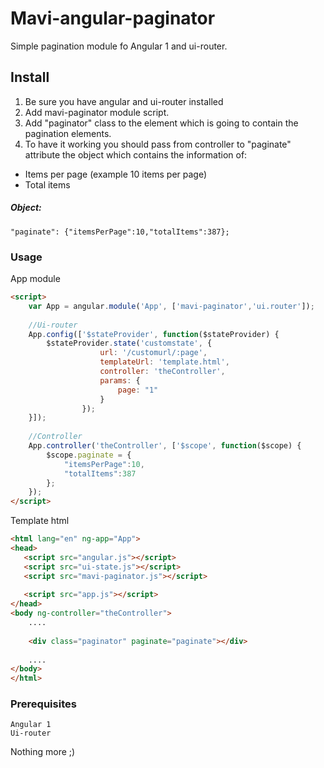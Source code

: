# Mavi-angular-paginator

Simple pagination module fo Angular 1 and ui-router.

## Install

1. Be sure you have angular and ui-router installed
2. Add mavi-paginator module script.
3. Add "paginator" class to the element which is going to contain the pagination elements.
4. To have it working you should pass from controller to "paginate" attribute the object which contains the information of:
* Items per page (example 10 items per page)
* Total items 

##### Object:

```
"paginate": {"itemsPerPage":10,"totalItems":387};
```

### Usage

App module

```html
<script>
    var App = angular.module('App', ['mavi-paginator','ui.router']);
    
    //Ui-router
    App.config(['$stateProvider', function($stateProvider) {
        $stateProvider.state('customstate', {
                    url: '/customurl/:page',
                    templateUrl: 'template.html',
                    controller: 'theController',
                    params: {
                        page: "1"
                    }
                });
    }]);
    
    //Controller
    App.controller('theController', ['$scope', function($scope) {
        $scope.paginate = {
            "itemsPerPage":10,
            "totalItems":387
        };
    });
</script>
```

Template html

```html
<html lang="en" ng-app="App">
<head>
   <script src="angular.js"></script>
   <script src="ui-state.js"></script>
   <script src="mavi-paginator.js"></script>
   
   <script src="app.js"></script>
</head>
<body ng-controller="theController">
    ....
    
    <div class="paginator" paginate="paginate"></div>
    
    ....
</body>
</html>
```

### Prerequisites

```
Angular 1
Ui-router
```

Nothing more ;)

